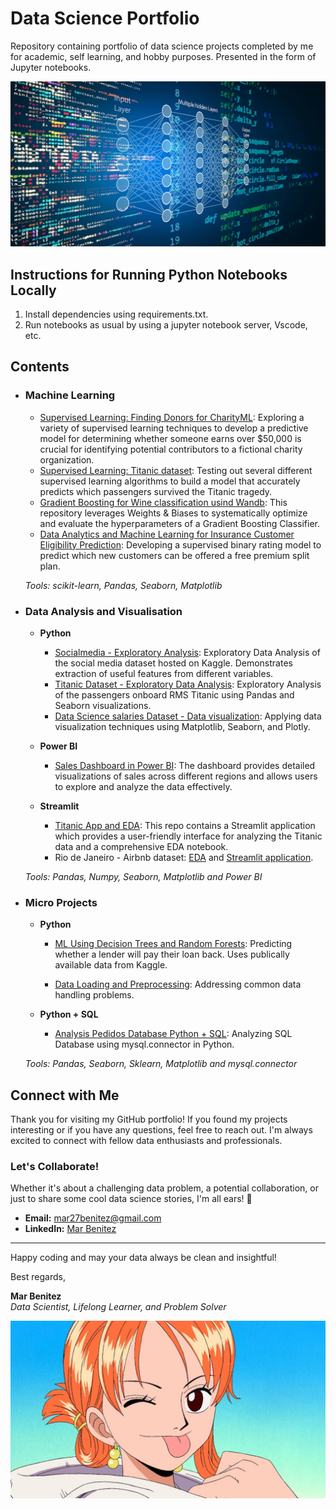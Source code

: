 # Data Science Portfolio
Repository containing portfolio of data science projects completed by me for academic, self learning, and hobby purposes. Presented in the form of Jupyter notebooks.

![banner](https://github.com/MarBenitez/data-science-portfolio/blob/main/1698687032286.png)

## Instructions for Running Python Notebooks Locally
1. Install dependencies using requirements.txt.
2. Run notebooks as usual by using a jupyter notebook server, Vscode, etc.

## Contents

- ### Machine Learning
	- [Supervised Learning: Finding Donors for CharityML](https://github.com/MarBenitez/data-science-portfolio/blob/main/finding_donors/charityML.ipynb): Exploring a variety of supervised learning techniques to develop a predictive model for determining whether someone earns over $50,000 is crucial for identifying potential contributors to a fictional charity organization.
	- [Supervised Learning: Titanic dataset](https://github.com/MarBenitez/data-science-portfolio/blob/main/titanic/titanic_FE_ML.ipynb): Testing out several different supervised learning algorithms to build a model that accurately predicts which passengers survived the Titanic tragedy.
  	- [Gradient Boosting for Wine classification usind Wandb](https://github.com/MarBenitez/gradient-boosting-class-wine-wandb): This repository leverages Weights & Biases to systematically optimize and evaluate the hyperparameters of a Gradient Boosting Classifier.
	- [Data Analytics and Machine Learning for Insurance Customer Eligibility Prediction](https://github.com/MarBenitez/insurance-machine-learning): Developing a supervised binary rating model to predict which new customers can be offered a free premium split plan.


	_Tools: scikit-learn, Pandas, Seaborn, Matplotlib_

- ### Data Analysis and Visualisation
	- __Python__
		- [Socialmedia - Exploratory Analysis](https://github.com/MarBenitez/data-science-portfolio/blob/main/socialmedia%20EDA/socialmedia_EDA.ipynb): Exploratory Data Analysis of the social media dataset hosted on Kaggle. Demonstrates extraction of useful features from different variables.
  		- [Titanic Dataset - Exploratory Data Analysis](https://github.com/MarBenitez/data-science-portfolio/blob/main/titanic/titanic_EDA.ipynb): Exploratory Analysis of the passengers onboard RMS Titanic using Pandas and Seaborn visualizations.
  		- [Data Science salaries Dataset - Data visualization](https://github.com/MarBenitez/visualization-practice/tree/main): Applying data visualization techniques using Matplotlib, Seaborn, and Plotly.
      
	- __Power BI__
		- [Sales Dashboard in Power BI](https://github.com/MarBenitez/sales-dashboard-powerbi): The dashboard provides detailed visualizations of sales across different regions and allows users to explore and analyze the data effectively.
 
   	- __Streamlit__
		- [Titanic App and EDA](https://github.com/MarBenitez/thorough-analysis-titanic): This repo contains a Streamlit application which provides a user-friendly interface for analyzing the Titanic data and a comprehensive EDA notebook.
   	 	- Rio de Janeiro - Airbnb dataset: [EDA](https://github.com/MarBenitez/airbnb-rio-analysis-nb) and [Streamlit application](https://github.com/MarBenitez/airbnb-rio-streamlit-app).
		
	_Tools: Pandas, Numpy, Seaborn, Matplotlib and Power BI_


- ### Micro Projects

	- __Python__
		 -  [ML Using Decision Trees and Random Forests](https://github.com/MarBenitez/data-science-portfolio/blob/main/micro%20projects/lending%20loan%20ML/loan_ML_DC_RF.ipynb): Predicting whether a lender will pay their loan back. Uses publically available data from Kaggle.
     
		 - [Data Loading and Preprocessing](https://github.com/MarBenitez/load-preprocessing): Addressing common data handling problems.
     
	- __Python + SQL__
		 -  [Analysis Pedidos Database Python + SQL](https://github.com/MarBenitez/Analisis-DB-Pedidos-SQL-Python): Analyzing SQL Database using mysql.connector in Python.
   		

		
	_Tools: Pandas, Seaborn, Sklearn, Matplotlib and mysql.connector_


## Connect with Me

Thank you for visiting my GitHub portfolio! If you found my projects interesting or if you have any questions, feel free to reach out. I'm always excited to connect with fellow data enthusiasts and professionals.

### Let's Collaborate!

Whether it's about a challenging data problem, a potential collaboration, or just to share some cool data science stories, I'm all ears! 🚀

- **Email:** [mar27benitez@gmail.com](mailto:mar27benitez@gmail.com)
- **LinkedIn:** [Mar Benitez](https://www.linkedin.com/in/mar-benitez-506910192/)

---

Happy coding and may your data always be clean and insightful!

Best regards,

**Mar Benitez**  
_Data Scientist, Lifelong Learner, and Problem Solver_

![bye](https://github.com/MarBenitez/data-science-portfolio/blob/main/1200x675.jpg)
